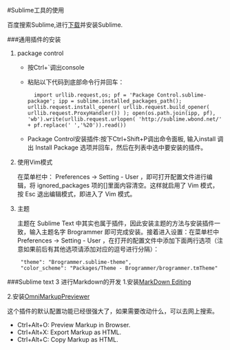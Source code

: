 #Sublime工具的使用

百度搜索Sublime,进行[下载](http://www.sublimetext.com/3)并安装Sublime.

###通用插件的安装
1. package control
    * 按Ctrl+`调出console
    * 粘贴以下代码到底部命令行并回车：
    
            import urllib.request,os; pf = 'Package Control.sublime-package'; ipp = sublime.installed_packages_path(); urllib.request.install_opener( urllib.request.build_opener( urllib.request.ProxyHandler()) ); open(os.path.join(ipp, pf), 'wb').write(urllib.request.urlopen( 'http://sublime.wbond.net/' + pf.replace(' ','%20')).read())
    
    * Package Control安装插件:按下Ctrl+Shift+P调出命令面板, 输入install 调出 Install Package 选项并回车，然后在列表中选中要安装的插件。

2. 使用Vim模式

    在菜单栏中： Preferences -> Setting - User ，即可打开配置文件进行编辑，将 ignored_packages 项的[]里面内容清空。这样就启用了 Vim 模式，按 Esc 退出编辑模式，即进入了 Vim 模式。

3. 主题

    主题在 Sublime Text 中其实也属于插件，因此安装主题的方法与安装插件一致，输入主题名字 Brogrammer 即可完成安装。接着进入设置：在菜单栏中  Preferences -> Setting - User ，在打开的配置文件中添加下面两行选项（注意如果前后有其他选项请添加对应的逗号进行分隔）：
    
        "theme": "Brogrammer.sublime-theme",
        "color_scheme": "Packages/Theme - Brogrammer/brogrammer.tmTheme" 

###Sublime text 3 进行Markdown的开发
1.安装[MarkDown Editing](https://github.com/SublimeText-Markdown/MarkdownEditing)

2.安装[OmniMarkupPreviewer](http://theo.im/OmniMarkupPreviewer/)

这个插件的默认配置功能已经很强大了，如果需要改动什么，可以去网上搜索。

* Ctrl+Alt+O: Preview Markup in Browser.
* Ctrl+Alt+X: Export Markup as HTML.
* Ctrl+Alt+C: Copy Markup as HTML.
